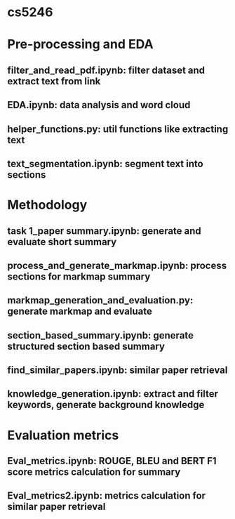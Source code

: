 # cs5246

# Pre-processing and EDA
## filter_and_read_pdf.ipynb: filter dataset and extract text from link
## EDA.ipynb: data analysis and word cloud
## helper_functions.py: util functions like extracting text
## text_segmentation.ipynb: segment text into sections

# Methodology
## task 1_paper summary.ipynb: generate and evaluate short summary
## process_and_generate_markmap.ipynb: process sections for markmap summary
## markmap_generation_and_evaluation.py: generate markmap and evaluate
## section_based_summary.ipynb: generate structured section based summary
## find_similar_papers.ipynb: similar paper retrieval
## knowledge_generation.ipynb: extract and filter keywords, generate background knowledge

# Evaluation metrics
## Eval_metrics.ipynb: ROUGE, BLEU and BERT F1 score metrics calculation for summary
## Eval_metrics2.ipynb: metrics calculation for similar paper retrieval